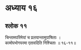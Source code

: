 # अध्याय १६

## श्लोक ११

चिन्तामपरिमेयां च प्रलयान्तामुपाश्रिताः ।<br>कामोपभोगपरमा एतावदिति निश्चिताः ॥ १६-११॥<br><br>

